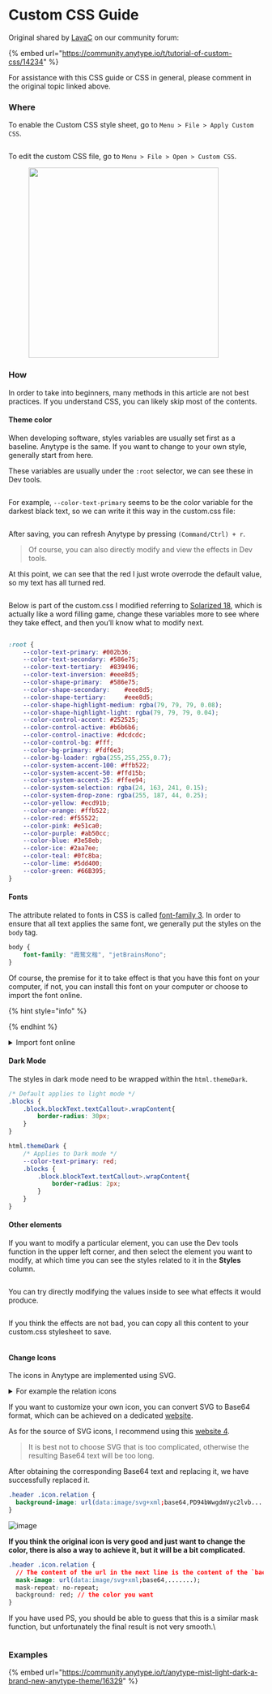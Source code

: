 # Custom CSS Guide

Original shared by [LavaC](https://community.anytype.io/u/LavaC) on our community forum:

{% embed url="https://community.anytype.io/t/tutorial-of-custom-css/14234" %}

For assistance with this CSS guide or CSS in general, please comment in the original topic linked above.

### Where <a href="#where-1" id="where-1"></a>

To enable the Custom CSS style sheet, go to `Menu > File > Apply Custom CSS`.

<figure><img src="../.gitbook/assets/image (5).png" alt=""><figcaption></figcaption></figure>

To edit the custom CSS file, go to `Menu > File > Open > Custom CSS`.

<figure><img src="../.gitbook/assets/image (4).png" alt="" width="375"><figcaption></figcaption></figure>

### How <a href="#how-2" id="how-2"></a>

In order to take into beginners, many methods in this article are not best practices. If you understand CSS, you can likely skip most of the contents.

#### Theme color <a href="#theme-color-3" id="theme-color-3"></a>

When developing software, styles variables are usually set first as a baseline. Anytype is the same. If you want to change to your own style, generally start from here.

These variables are usually under the `:root` selector, we can see these in Dev tools.

<figure><img src="https://community-static.anytype.io/optimized/2X/8/8c798a22e6bddd7bd190043a2ec7c226fcf5cf24_2_690x408.png" alt=""><figcaption></figcaption></figure>

For example, `--color-text-primary` seems to be the color variable for the darkest black text, so we can write it this way in the custom.css file:

<figure><img src="https://community-static.anytype.io/original/2X/b/bbefbe5a417032384cde12b1e80e4b2f480ded68.png" alt=""><figcaption></figcaption></figure>

After saving, you can refresh Anytype by pressing `(Command/Ctrl) + r`.

> Of course, you can also directly modify and view the effects in Dev tools.

At this point, we can see that the red I just wrote overrode the default value, so my text has all turned red.

<figure><img src="https://community-static.anytype.io/optimized/2X/0/0e16feda708cfeee241bc7128caa3f802a09c66d_2_690x384.png" alt=""><figcaption></figcaption></figure>

Below is part of the custom.css I modified referring to [Solarized 18](https://en.wikipedia.org/wiki/Solarized), which is actually like a word filling game, change these variables more to see where they take effect, and then you’ll know what to modify next.

<figure><img src="https://community-static.anytype.io/optimized/2X/0/0a67ca485d41ba2d1e72dd5b30b5cae7f489f82e_2_690x394.jpeg" alt=""><figcaption></figcaption></figure>

```css
:root {
    --color-text-primary: #002b36;
    --color-text-secondary:	#586e75;
    --color-text-tertiary: 	#839496;
    --color-text-inversion: #eee8d5;
    --color-shape-primary: 	#586e75;
    --color-shape-secondary: 	#eee8d5;
    --color-shape-tertiary: 	#eee8d5;
    --color-shape-highlight-medium: rgba(79, 79, 79, 0.08);
    --color-shape-highlight-light: rgba(79, 79, 79, 0.04);
    --color-control-accent: #252525;
    --color-control-active: #b6b6b6;
    --color-control-inactive: #dcdcdc;
    --color-control-bg: #fff;
    --color-bg-primary: #fdf6e3;
    --color-bg-loader: rgba(255,255,255,0.7);
    --color-system-accent-100: #ffb522;
    --color-system-accent-50: #ffd15b;
    --color-system-accent-25: #ffee94;
    --color-system-selection: rgba(24, 163, 241, 0.15);
    --color-system-drop-zone: rgba(255, 187, 44, 0.25);
    --color-yellow: #ecd91b;
    --color-orange: #ffb522;
    --color-red: #f55522;
    --color-pink: #e51ca0;
    --color-purple: #ab50cc;
    --color-blue: #3e58eb;
    --color-ice: #2aa7ee;
    --color-teal: #0fc8ba;
    --color-lime: #5dd400;
    --color-green: #66B395;
}
```

#### Fonts <a href="#fonts-4" id="fonts-4"></a>

The attribute related to fonts in CSS is called [font-family 3](https://developer.mozilla.org/en-US/docs/Web/CSS/font-family). In order to ensure that all text applies the same font, we generally put the styles on the `body` tag.

```css
body {
    font-family: "霞鹜文楷", "jetBrainsMono";
}
```

Of course, the premise for it to take effect is that you have this font on your computer, if not, you can install this font on your computer or choose to import the font online.

{% hint style="info" %}

{% endhint %}

<details>

<summary>Import font online</summary>

[<img src="https://community-static.anytype.io/optimized/2X/d/d1348ecf28fafeb4c079d5cd9ba343b30ee6f9d2_2_690x494.png" alt="image" data-size="original">](https://community-static.anytype.io/original/2X/d/d1348ecf28fafeb4c079d5cd9ba343b30ee6f9d2.png)\
[![image](https://community-static.anytype.io/optimized/2X/a/aaf23f71f95b30839021c2489a9153cc46f2b8be_2_690x271.png)](https://community-static.anytype.io/original/2X/a/aaf23f71f95b30839021c2489a9153cc46f2b8be.png)\
[![image](https://community-static.anytype.io/optimized/2X/d/d29da78fce6ac4d052c0b030fd322fab4fef2a1a_2_690x458.png)](https://community-static.anytype.io/original/2X/d/d29da78fce6ac4d052c0b030fd322fab4fef2a1a.png)\
[![image](https://community-static.anytype.io/optimized/2X/8/87c8c15932c29ee8bd91d58928d2958209db39e3_2_690x107.png)](https://community-static.anytype.io/original/2X/8/87c8c15932c29ee8bd91d58928d2958209db39e3.png)\
[![image](https://community-static.anytype.io/optimized/2X/6/690391b23293397bb0844789dee9d500300a3028_2_690x435.png)](https://community-static.anytype.io/original/2X/6/690391b23293397bb0844789dee9d500300a3028.png)

</details>

#### Dark Mode <a href="#dark-mode-5" id="dark-mode-5"></a>

The styles in dark mode need to be wrapped within the `html.themeDark`.

```css
/* Default applies to light mode */
.blocks {
    .block.blockText.textCallout>.wrapContent{
        border-radius: 30px;
    }
}

html.themeDark {
    /* Applies to Dark mode */
    --color-text-primary: red;
    .blocks {
        .block.blockText.textCallout>.wrapContent{
            border-radius: 2px;
        }
    }
}

```

#### Other elements <a href="#other-elements-6" id="other-elements-6"></a>

If you want to modify a particular element, you can use the Dev tools function in the upper left corner, and then select the element you want to modify, at which time you can see the styles related to it in the **Styles** column.

<figure><img src="https://community-static.anytype.io/optimized/2X/3/3d111c1232f10345c8584f5a2cf15ec36cba8864_2_690x460.png" alt=""><figcaption></figcaption></figure>

You can try directly modifying the values inside to see what effects it would produce.

<figure><img src="https://community-static.anytype.io/optimized/2X/6/6ec5d48153fd5abfd34274a2c9cfb736de865a14_2_690x283.png" alt=""><figcaption></figcaption></figure>

If you think the effects are not bad, you can copy all this content to your custom.css stylesheet to save.

<figure><img src="https://community-static.anytype.io/original/2X/8/8c83f1c7406a1a651cac26da10c6429bd59f2dcb.png" alt=""><figcaption></figcaption></figure>

#### Change Icons <a href="#change-icons-7" id="change-icons-7"></a>

The icons in Anytype are implemented using SVG.

<details>

<summary>For example the relation icons</summary>

[<img src="https://community-static.anytype.io/optimized/2X/6/6d596177b0b332db51cd793630c415891538f8f7_2_672x500.png" alt="image" data-size="original">](https://community-static.anytype.io/original/2X/6/6d596177b0b332db51cd793630c415891538f8f7.png)

The text starting with `data:image/svg...` is the Base64 data converted from SVG.\
You can decrypt this data on a dedicated [website 1](https://base64.guru/converter/decode/image/svg) to get the SVG image.

</details>

If you want to customize your own icon, you can convert SVG to Base64 format, which can be achieved on a dedicated [website](https://base64.guru/converter/encode/image/svg).

As for the source of SVG icons, I recommend using this [website 4](https://pictogrammers.com/libraries/).

> It is best not to choose SVG that is too complicated, otherwise the resulting Base64 text will be too long.

After obtaining the corresponding Base64 text and replacing it, we have successfully replaced it.

```css
.header .icon.relation {
  background-image: url(data:image/svg+xml;base64,PD94bWwgdmVyc2lvb......);
}
```

![image](https://community-static.anytype.io/original/2X/3/30b788e54c7daa2db54352ca4ff721ecc6d2e027.png)

**If you think the original icon is very good and just want to change the color, there is also a way to achieve it, but it will be a bit complicated.**

```css
.header .icon.relation {
  // The content of the url in the next line is the content of the `background-image` attribute of this icon. 
  mask-image: url(data:image/svg+xml;base64,.......);
  mask-repeat: no-repeat;
  background: red; // the color you want
}
```

If you have used PS, you should be able to guess that this is a similar mask function, but unfortunately the final result is not very smooth.\


<figure><img src="https://community-static.anytype.io/original/2X/7/72dbdcf71ef643f5873aa7ea1ea814bf282dfec5.png" alt=""><figcaption></figcaption></figure>

### Examples

{% embed url="https://community.anytype.io/t/anytype-mist-light-dark-a-brand-new-anytype-theme/16329" %}
